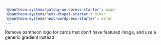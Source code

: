 ```yaml
---
'@pantheon-systems/gatsby-wordpress-starter': minor
'@pantheon-systems/next-drupal-starter': minor
'@pantheon-systems/next-wordpress-starter': minor
---
```


Remove pantheon logo for cards that don't have featured image, and use a generic
gradient instead
